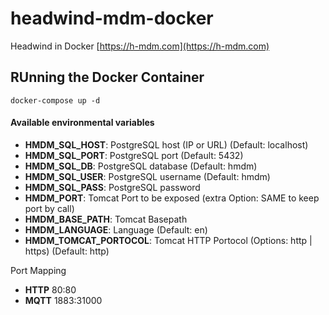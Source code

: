 # headwind-mdm-docker
Headwind in Docker
[https://h-mdm.com](https://h-mdm.com)

## RUnning the Docker Container

```
docker-compose up -d
```

#### Available environmental variables

- **HMDM_SQL_HOST**: PostgreSQL host (IP or URL) (Default: localhost)
- **HMDM_SQL_PORT**: PostgreSQL port (Default: 5432)
- **HMDM_SQL_DB**: PostgreSQL database (Default: hmdm)
- **HMDM_SQL_USER**: PostgreSQL username (Default: hmdm)
- **HMDM_SQL_PASS**: PostgreSQL password
- **HMDM_PORT**: Tomcat Port to be exposed (extra Option: SAME to keep port by call)
- **HMDM_BASE_PATH**: Tomcat Basepath
- **HMDM_LANGUAGE**: Language (Default: en)
- **HMDM_TOMCAT_PORTOCOL**: Tomcat HTTP Portocol (Options: http | https) (Default: http)

Port Mapping
- **HTTP**   80:80
- **MQTT** 1883:31000

